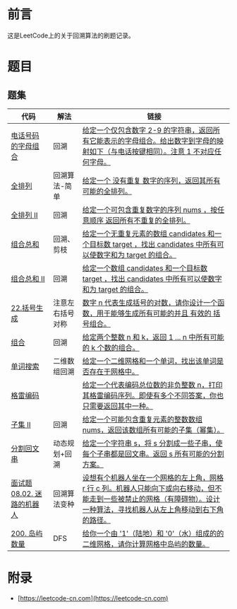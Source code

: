 # 前言

这是LeetCode上的关于回溯算法的刷题记录。

# 题目


## 题集

| 代码 | 解法 | 链接 |
| ---- | ---- | ---- |
| [电话号码的字母组合](LetterCombinations.java) | 回溯 | [给定一个仅包含数字 2-9 的字符串，返回所有它能表示的字母组合。给出数字到字母的映射如下（与电话按键相同）。注意 1 不对应任何字母。](https://leetcode-cn.com/problems/letter-combinations-of-a-phone-number/) |
| [全排列](Permute.java) | 回溯算法-简单 | [给定一个 没有重复 数字的序列，返回其所有可能的全排列。](https://leetcode-cn.com/problems/permutations/) |
| [全排列 II](PermuteUnique.java) |  回溯 | [给定一个可包含重复数字的序列 nums ，按任意顺序 返回所有不重复的全排列。](https://leetcode-cn.com/problems/permutations-ii/) |
| [组合总和](CombinationSum.java) |  回溯、剪枝 | [给定一个无重复元素的数组 candidates 和一个目标数 target ，找出 candidates 中所有可以使数字和为 target 的组合。](https://leetcode-cn.com/problems/combination-sum/) |
| [组合总和 II](CombinationSum2.java) |  回溯 | [给定一个数组 candidates 和一个目标数 target ，找出 candidates 中所有可以使数字和为 target 的组合。](https://leetcode-cn.com/problems/combination-sum-ii/) |
| [22.括号生成](GenerateParenthesis.java) |  注意左右括号对称 | [数字 n 代表生成括号的对数，请你设计一个函数，用于能够生成所有可能的并且 有效的 括号组合。](https://leetcode-cn.com/problems/generate-parentheses/) |
| [组合](Combine.java) |  回溯 | [给定两个整数 n 和 k，返回 1 ... n 中所有可能的 k 个数的组合。](https://leetcode-cn.com/problems/combinations/) |
| [单词搜索](Exist.java) |  二维数组回溯 | [给定一个二维网格和一个单词，找出该单词是否存在于网格中。](https://leetcode-cn.com/problems/word-search/) |
| [格雷编码](GrayCode.java) |   | [给定一个代表编码总位数的非负整数 n，打印其格雷编码序列。即使有多个不同答案，你也只需要返回其中一种。](https://leetcode-cn.com/problems/gray-code/) |
| [子集 II](SubsetsWithDup.java) |  回溯 | [给定一个可能包含重复元素的整数数组 nums，返回该数组所有可能的子集（幂集）。](https://leetcode-cn.com/problems/subsets-ii/) |
| [分割回文串](Partition.java) |  动态规划+回溯 | [给定一个字符串 s，将 s 分割成一些子串，使每个子串都是回文串。返回 s 所有可能的分割方案。](https://leetcode-cn.com/problems/palindrome-partitioning/) |
| [面试题 08.02. 迷路的机器人](PathWithObstacles.java) |  回溯算法变种 | [设想有个机器人坐在一个网格的左上角，网格 r 行 c 列。机器人只能向下或向右移动，但不能走到一些被禁止的网格（有障碍物）。设计一种算法，寻找机器人从左上角移动到右下角的路径。](https://leetcode-cn.com/problems/robot-in-a-grid-lcci/) |
| [200. 岛屿数量](NumIslands.java) | DFS | [给你一个由 '1'（陆地）和 '0'（水）组成的的二维网格，请你计算网格中岛屿的数量。](https://leetcode-cn.com/problems/number-of-islands/) |

# 附录

 - [https://leetcode-cn.com](https://leetcode-cn.com)